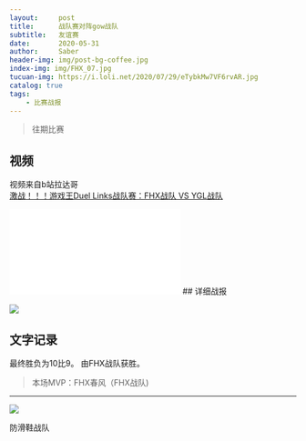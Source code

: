 ```yaml
---
layout:     post
title:      战队赛对阵gow战队
subtitle:   友谊赛
date:       2020-05-31
author:     Saber
header-img: img/post-bg-coffee.jpg
index-img: img/FHX_07.jpg
tucuan-img: https://i.loli.net/2020/07/29/eTybkMw7VF6rvAR.jpg
catalog: true
tags:
    - 比赛战报
---
```

>往期比赛

## 视频

视频来自b站拉达哥
<br>
[激战！！！游戏王Duel Links战队赛：FHX战队 VS YGL战队](https://www.bilibili.com/video/BV1ta4y1e72A/)
<br>
<iframe src="//player.bilibili.com/player.html?aid=668256418&bvid=BV1ta4y1e72A&cid=197076441&page=1" scrolling="no" border="0" frameborder="no" framespacing="0" allowfullscreen="true"> </iframe>
## 详细战报

![](https://i.loli.net/2020/07/29/7nRuLW86dqiIBzU.jpg)





## 文字记录

最终胜负为10比9。
由FHX战队获胜。




>本场MVP：FHX春风（FHX战队)

----



![](https://ftp.bmp.ovh/imgs/2020/02/cf68a58bd43dd722.png)



防滑鞋战队
